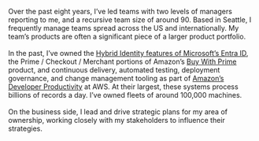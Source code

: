 ---
---
Over the past eight years, I’ve led teams with two levels of managers reporting to me, and a recursive team size of around 90. Based in Seattle, I frequently manage teams spread across the US and internationally. My team’s products are often a significant piece of a larger product portfolio.
\
\
In the past, I’ve owned the <a href="https://learn.microsoft.com/en-us/entra/identity/hybrid/" class="underline">Hybrid Identity features of Microsoft’s Entra ID</a>, the Prime / Checkout / Merchant portions of Amazon’s <a href="https://buywithprime.amazon.com/" class="underline">Buy With Prime</a> product, and continuous delivery, automated testing, deployment governance, and change management tooling as part of <a href="https://aws.amazon.com/products/developer-tools/" class="underline">Amazon’s Developer Productivity</a> at AWS. At their largest, these systems process billions of records a day. I’ve owned fleets of around 100,000 machines.
\
\
On the business side, I lead and drive strategic plans for my area of ownership, working closely with my stakeholders to influence their strategies.